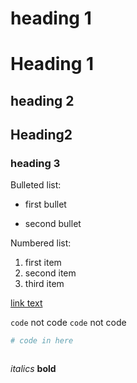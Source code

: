 # heading 1

Heading 1
=========

## heading 2

Heading2
--------

### heading 3

Bulleted list:

* first bullet

* second bullet


Numbered list:

1. first item
1. second item
1. third item

[link text](http://url.url)

`code` not code `code` not code

```python
# code in here
```

```{R}
```

_italics_
**bold**